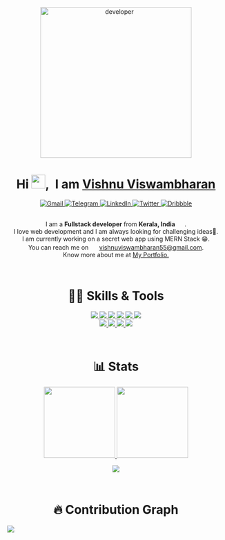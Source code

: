 <div align="center">
<img width="350" alt="developer" src="https://user-images.githubusercontent.com/56922401/115662554-c4dbf400-a35c-11eb-89ad-16810dc68ed1.png">
</div>
<h1 align="center"><span>Hi <img src="https://media.giphy.com/media/hvRJCLFzcasrR4ia7z/giphy.gif" width="32">,&nbsp; I am <a href="https://vishnuv.me/" color="blue">Vishnu Viswambharan</a></span></h1>
<div align="center">
  <a href="mailto:vishnuviswambharan55@gmail.com" target="_blank">
    <img alt="Gmail" src="https://img.shields.io/badge/-Gmail-D14836?style=for-the-badge&logo=Gmail&logoColor=white" />
  </a>
  <a href="https://t.me/vishnuv55" target="_blank">
    <img alt="Telegram" src="https://img.shields.io/badge/telegram-%232CA5E0.svg?&style=for-the-badge&logo=telegram&logoColor=white">
  </a>
  <a href="https://www.linkedin.com/in/vishnu-viswambharan/" target="_blank">
    <img alt="LinkedIn" src="https://img.shields.io/badge/linkedin-%230077B5.svg?&style=for-the-badge&logo=linkedin&logoColor=white" />
  </a>
  <a href="https://twitter.com/@vishnuv551" target="_blank">
    <img alt="Twitter" src="https://img.shields.io/badge/twitter-%231DA1F2.svg?&style=for-the-badge&logo=twitter&logoColor=white" />
  </a>
  <a href="https://www.dribbble.com/vishnuv55" target="_blank">
    <img alt="Dribbble" src="https://img.shields.io/badge/dribble-%23EA4C89.svg?&style=for-the-badge&logo=dribbble&logoColor=white">
  </a>
</div>
<br/>
<p align="center">
  I am a <b>Fullstack developer</b> from <b>Kerala, India</b> <img src="https://image.flaticon.com/icons/svg/551/551889.svg" width="14" /> .<br />
  I love web development and I am always looking for challenging ideas👀.<br/>
  I am currently working on a secret web app using MERN Stack 😁.<br/>
  You can reach me on <img src="https://emojis.slackmojis.com/emojis/images/1450319444/38/gmail.png?1450319444" width="17" /> <a href="mailto:vishnuviswambharan55@gmail.com" target="_blank">vishnuviswambharan55@gmail.com</a>. 
  <br/>
  Know more about me at <a href="https://vishnuv.me/" target="_blank">My Portfolio.</a>
</p>
<br/>
<h1 align="center">🤹🏻 Skills & Tools </h1>
<p align="center">
  <a href="https://www.javascript.com/">
    <img src="https://img.shields.io/badge/JavaScript-323330?style=for-the-badge&logo=javascript&logoColor=F7DF1E">
  </a>
    <a href="https://reactjs.org/">
    <img src="https://img.shields.io/badge/react-61DAFB?&style=for-the-badge&logo=react&logoColor=121212">
  </a>
  <a href="https://nodejs.org/en/">
    <img src="https://img.shields.io/badge/NODE.JS-339933?style=for-the-badge&logo=Node.js&logoColor=white">
  </a>
  <a href="https://www.mongodb.com/">
    <img src="https://img.shields.io/badge/mongo%20db-3F3E42?style=for-the-badge&logo=mongodb&logoColor=white">
  </a>
  <a href="https://html.com/">
    <img src="https://img.shields.io/badge/HTML-E34F26?style=for-the-badge&logo=HTML5&logoColor=white">
  </a>
  <a href="https://www.w3schools.com/css/">
    <img src="https://img.shields.io/badge/CSS-1572B6?style=for-the-badge&logo=CSS3&logoColor=white">
  </a>
  <br/>
  <a href="https://code.visualstudio.com/">
    <img src="https://img.shields.io/badge/VS%20Code-007ACC?&style=for-the-badge&logo=visual-studio-code&logoColor=white">
  </a>
    <a href="https://www.npmjs.com/">
    <img src="https://img.shields.io/badge/npm-CC3534?style=for-the-badge&logo=npm&logoColor=white">
  </a>
  <a href="https://www.json.org/json-en.html">
    <img src="https://img.shields.io/badge/JSON-000000?style=for-the-badge&logo=JSON&logoColor=white">
  </a>
  <a href="https://git-scm.com/">
    <img src="https://img.shields.io/badge/git-F05032?&style=for-the-badge&logo=git&logoColor=white">
  </a>

</p>
<br/>
<h1 align="center"> 📊 Stats </h1>

<p align="center">
  <a href="https://github.com/anuraghazra/github-readme-stats">
    <img src="https://github-readme-stats.vercel.app/api?username=vishnuv55&show_icons=true&hide_border=true&bg_color=000&text_color=FFF" height="165">
  </a>
  <a href="https://github.com/anuraghazra/github-readme-stats">
    <img src="https://github-readme-stats.vercel.app/api/top-langs/?username=vishnuv55&layout=compact&hide_border=true&bg_color=000&text_color=FFF"  height="165">
  </a>
</p>
<p align="center">
<a href="https://git.io/streak-stats">
  <img src="https://github-readme-streak-stats.herokuapp.com?user=vishnuv55&theme=dark&hide_border=true" >
</a>
</p>
<br/>
<h1 align="center"> 🔥 Contribution Graph </h1>
<img src="https://activity-graph.herokuapp.com/graph?username=vishnuv55&theme=github">
